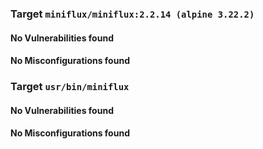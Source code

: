 
### Target `miniflux/miniflux:2.2.14 (alpine 3.22.2)`
#### No Vulnerabilities found
#### No Misconfigurations found
### Target `usr/bin/miniflux`
#### No Vulnerabilities found
#### No Misconfigurations found
